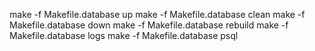 
make -f Makefile.database up
make -f Makefile.database clean
make -f Makefile.database down
make -f Makefile.database rebuild
make -f Makefile.database logs
make -f Makefile.database psql
